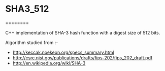 # SHA3_512
========

C++ implementation of SHA-3 hash function with a digest size of 512 bits.

Algorithm studied from :-
- http://keccak.noekeon.org/specs_summary.html
- http://csrc.nist.gov/publications/drafts/fips-202/fips_202_draft.pdf
- http://en.wikipedia.org/wiki/SHA-3

